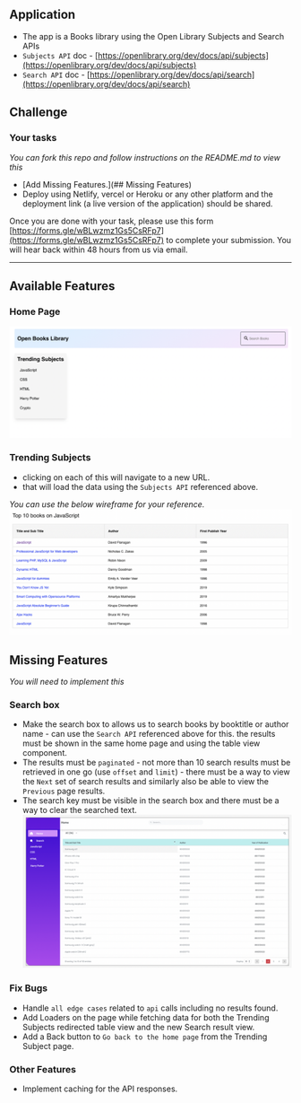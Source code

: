 ## Application
- The app is a Books library using the Open Library Subjects and Search APIs
- `Subjects API` doc - [https://openlibrary.org/dev/docs/api/subjects](https://openlibrary.org/dev/docs/api/subjects)
- `Search API` doc - [https://openlibrary.org/dev/docs/api/search](https://openlibrary.org/dev/docs/api/search)

## Challenge
### Your tasks
*You can fork this repo and follow instructions on the README.md to view this*
- [Add Missing Features.](## Missing Features)
- Deploy using Netlify, vercel or Heroku or any other platform and the deployment link (a live version of the application) should be shared.

Once you are done with your task, please use this form [https://forms.gle/wBLwzmz1Gs5CsRFp7](https://forms.gle/wBLwzmz1Gs5CsRFp7) to complete your submission.
You will hear back within 48 hours from us via email.

---
## Available Features

### Home Page
![Home Page](./static/images/home.png)
### Trending Subjects
- clicking on each of this will navigate to a new URL.
- that will load the data using the `Subjects API` referenced above.

*You can use the below wireframe for your reference.*
![Trending Subjects Results](./static/images/results.png)

## Missing Features
*You will need to implement this*
### Search box
- Make the search box to allows us to search books by booktitle or author name - can use the `Search API` referenced above for this.
the results must be shown in the same home page and using the table view component.
- The results must be `paginated` - not more than 10 search results must be retrieved in one go (use `offset` and `limit`) - there must be a way to view the `Next` set of search results and similarly also be able to view the `Previous` page results.
- The search key must be visible in the search box and there must be a way to clear the searched text.
![Refrence wireframe](./static/images/reference.png)

### Fix Bugs
- Handle `all edge cases` related to `api` calls including no results found.
- Add Loaders on the page while fetching data for both the Trending Subjects redirected table view and the new Search result view.
- Add a Back button to `Go back to the home page` from the Trending Subject page.

### Other Features
- Implement caching for the API responses.